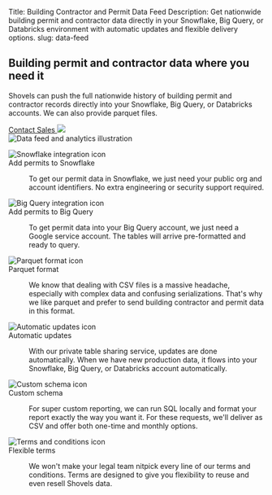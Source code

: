 Title: Building Contractor and Permit Data Feed
Description: Get nationwide building permit and contractor data directly in your Snowflake, Big Query, or Databricks environment with automatic updates and flexible delivery options.
slug: data-feed

<!-- hero -->
<section class="hero_container">
  <div class="hero_text-container">
    <h1 class="hero_title text-amber-300">Building permit and contractor data where you need it</h1>
    <p class="hero_description text-lime-50">Shovels can push the full nationwide history of building permit and contractor records directly into your Snowflake, Big Query, or Databricks accounts. We can also provide parquet files.</p>
    <div class="mt-10 flex items-center gap-x-6">
      <a href="{{ SITEURL }}/contact"
        class="px-5 py-2 md:px-10 md:py-4 bg-[#E8BD51] rounded justify-center items-center gap-2.5 inline-flex text-[#101727] md:text-lg font-medium whitespace-nowrap hover:opacity-[.85]" target="_blank">Contact Sales <img src="theme/images/caret-right.svg"></a>
    </div>
  </div>
  <div class="hero_image-container">
    <img class="max-h-[500px]" src="theme/images/data-feed/hero.svg" alt="Data feed and analytics illustration">
  </div>
</section>


<!-- elaboration -->
<section class="mx-auto my-24 max-w-7xl px-6">
  <!-- 'table' -->
  <dl class="elaboration_container 3xl:grid-cols-4">
    <div class="elaboration-card">
      <dt class="">
        <div class="mb-6">
          <img src="theme/images/data-feed/ping.png" alt="Snowflake integration icon">
        </div>
        <span class="elaboration-card_title">Add permits to Snowflake</span>
      </dt>
      <dd class="elaboration-card_text-container">
        <p class="flex-auto">To get our permit data in Snowflake, we just need your public org and account identifiers. No extra engineering or security support required.</p>
      </dd>
    </div>
    <div class="elaboration-card">
      <dt class="">
        <div class="mb-6">
          <img src="theme/images/data-feed/json.png" alt="Big Query integration icon">
        </div>
        <span class="elaboration-card_title">Add permits to Big Query</span>
      </dt>
      <dd class="elaboration-card_text-container">
        <p class="flex-auto">To get permit data into your Big Query account, we just need a Google service account. The tables will arrive pre-formatted and ready to query.</p>
      </dd>
    </div>
    <div class="elaboration-card">
      <dt class="">
        <div class="mb-6">
          <img src="theme/images/data-feed/accurate.png" alt="Parquet format icon">
        </div>
        <span class="elaboration-card_title">Parquet format</span>
      </dt>
      <dd class="elaboration-card_text-container">
        <p class="flex-auto">We know that dealing with CSV files is a massive headache, especially with complex data and confusing serializations. That's why we like parquet and prefer to send building contractor and permit data in this format.</p>
      </dd>
    </div>
    <div class="elaboration-card">
      <dt class="">
        <div class="mb-6">
          <img src="theme/images/data-feed/metrics.png" alt="Automatic updates icon">
        </div>
        <span class="elaboration-card_title">Automatic updates</span>
      </dt>
      <dd class="elaboration-card_text-container">
        <p class="flex-auto">With our private table sharing service, updates are done automatically. When we have new production data, it flows into your Snowflake, Big Query, or Databricks account automatically.</p>
      </dd>
    </div>
    <div class="elaboration-card">
      <dt class="">
        <div class="mb-6">
          <img src="theme/images/data-feed/schema.png" alt="Custom schema icon">
        </div>
        <span class="elaboration-card_title">Custom schema</span>
      </dt>
      <dd class="elaboration-card_text-container">
        <p class="flex-auto">For super custom reporting, we can run SQL locally and format your report exactly the way you want it. For these requests, we'll deliver as CSV and offer both one-time and monthly options.</p>
      </dd>
    </div>
    <div class="elaboration-card">
      <dt class="">
        <div class="mb-6">
          <img src="theme/images/data-feed/terms.png" alt="Terms and conditions icon">
        </div>
        <span class="elaboration-card_title">Flexible terms</span>
      </dt>
      <dd class="elaboration-card_text-container">
        <p class="flex-auto">We won't make your legal team nitpick every line of our terms and conditions. Terms are designed to give you flexibility to reuse and even resell Shovels data.</p>
      </dd>
    </div>
  </dl>
</section>
